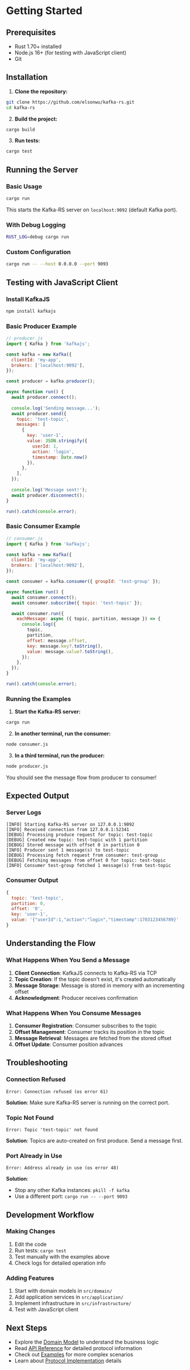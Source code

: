 # Getting Started

## Prerequisites

- Rust 1.70+ installed
- Node.js 16+ (for testing with JavaScript client)
- Git

## Installation

1. **Clone the repository:**
```bash
git clone https://github.com/elsonwu/kafka-rs.git
cd kafka-rs
```

2. **Build the project:**
```bash
cargo build
```

3. **Run tests:**
```bash
cargo test
```

## Running the Server

### Basic Usage
```bash
cargo run
```

This starts the Kafka-RS server on `localhost:9092` (default Kafka port).

### With Debug Logging
```bash
RUST_LOG=debug cargo run
```

### Custom Configuration
```bash
cargo run -- --host 0.0.0.0 --port 9093
```

## Testing with JavaScript Client

### Install KafkaJS
```bash
npm install kafkajs
```

### Basic Producer Example
```javascript
// producer.js
import { Kafka } from 'kafkajs';

const kafka = new Kafka({
  clientId: 'my-app',
  brokers: ['localhost:9092'],
});

const producer = kafka.producer();

async function run() {
  await producer.connect();
  
  console.log('Sending message...');
  await producer.send({
    topic: 'test-topic',
    messages: [
      {
        key: 'user-1',
        value: JSON.stringify({ 
          userId: 1, 
          action: 'login',
          timestamp: Date.now()
        }),
      },
    ],
  });
  
  console.log('Message sent!');
  await producer.disconnect();
}

run().catch(console.error);
```

### Basic Consumer Example
```javascript
// consumer.js
import { Kafka } from 'kafkajs';

const kafka = new Kafka({
  clientId: 'my-app',
  brokers: ['localhost:9092'],
});

const consumer = kafka.consumer({ groupId: 'test-group' });

async function run() {
  await consumer.connect();
  await consumer.subscribe({ topic: 'test-topic' });

  await consumer.run({
    eachMessage: async ({ topic, partition, message }) => {
      console.log({
        topic,
        partition,
        offset: message.offset,
        key: message.key?.toString(),
        value: message.value?.toString(),
      });
    },
  });
}

run().catch(console.error);
```

### Running the Examples

1. **Start the Kafka-RS server:**
```bash
cargo run
```

2. **In another terminal, run the consumer:**
```bash
node consumer.js
```

3. **In a third terminal, run the producer:**
```bash
node producer.js
```

You should see the message flow from producer to consumer!

## Expected Output

### Server Logs
```
[INFO] Starting Kafka-RS server on 127.0.0.1:9092
[INFO] Received connection from 127.0.0.1:52341
[DEBUG] Processing produce request for topic: test-topic
[DEBUG] Created new topic: test-topic with 1 partition
[DEBUG] Stored message with offset 0 in partition 0
[INFO] Producer sent 1 message(s) to test-topic
[DEBUG] Processing fetch request from consumer: test-group
[DEBUG] Fetching messages from offset 0 for topic: test-topic
[INFO] Consumer test-group fetched 1 message(s) from test-topic
```

### Consumer Output
```javascript
{
  topic: 'test-topic',
  partition: 0,
  offset: '0',
  key: 'user-1',
  value: '{"userId":1,"action":"login","timestamp":1703123456789}'
}
```

## Understanding the Flow

### What Happens When You Send a Message

1. **Client Connection**: KafkaJS connects to Kafka-RS via TCP
2. **Topic Creation**: If the topic doesn't exist, it's created automatically
3. **Message Storage**: Message is stored in memory with an incrementing offset
4. **Acknowledgment**: Producer receives confirmation

### What Happens When You Consume Messages

1. **Consumer Registration**: Consumer subscribes to the topic
2. **Offset Management**: Consumer tracks its position in the topic
3. **Message Retrieval**: Messages are fetched from the stored offset
4. **Offset Update**: Consumer position advances

## Troubleshooting

### Connection Refused
```
Error: Connection refused (os error 61)
```
**Solution**: Make sure Kafka-RS server is running on the correct port.

### Topic Not Found
```
Error: Topic 'test-topic' not found
```
**Solution**: Topics are auto-created on first produce. Send a message first.

### Port Already in Use
```
Error: Address already in use (os error 48)
```
**Solution**: 
- Stop any other Kafka instances: `pkill -f kafka`
- Use a different port: `cargo run -- --port 9093`

## Development Workflow

### Making Changes
1. Edit the code
2. Run tests: `cargo test`
3. Test manually with the examples above
4. Check logs for detailed operation info

### Adding Features
1. Start with domain models in `src/domain/`
2. Add application services in `src/application/`
3. Implement infrastructure in `src/infrastructure/`
4. Test with JavaScript client

## Next Steps

- Explore the [Domain Model](domain-model.md) to understand the business logic
- Read [API Reference](api-reference.md) for detailed protocol information
- Check out [Examples](examples.md) for more complex scenarios
- Learn about [Protocol Implementation](protocol.md) details
